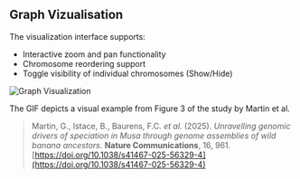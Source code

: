 
## Graph Vizualisation


The visualization interface supports:

- Interactive zoom and pan functionality  
- Chromosome reordering support  
- Toggle visibility of individual chromosomes (Show/Hide)
  
![Graph Visualization](assets/Graph.gif)

The GIF depicts a visual example from Figure 3 of the study by Martin et al.

> Martin, G., Istace, B., Baurens, F.C. *et al.* (2025). *Unravelling genomic drivers of speciation in Musa through genome assemblies of wild banana ancestors.* **Nature Communications**, 16, 961. [https://doi.org/10.1038/s41467-025-56329-4](https://doi.org/10.1038/s41467-025-56329-4)
